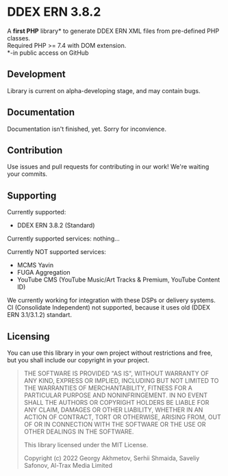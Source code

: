 # DDEX ERN 3.8.2
A **first PHP** library* to generate DDEX ERN XML files from pre-defined PHP classes.  
Required PHP >= 7.4 with DOM extension.  
*-in public access on GitHub
## Development
Library is current on alpha-developing stage, and may contain bugs.
## Documentation
Documentation isn't finished, yet. Sorry for inconvience.
## Contribution 
Use issues and pull requests for contributing in our work! We're waiting your commits.
## Supporting
Currently supported:  
 - DDEX ERN 3.8.2 (Standard)  

Currently supported services: nothing... 

Currently NOT supported services:  
 - MCMS Yavin
 - FUGA Aggregation
 - YouTube CMS (YouTube Music/Art Tracks & Premium, YouTube Content ID)  

We currently working for integration with these DSPs or delivery systems. CI (Consolidate Independent) not supported, because it uses old (DDEX ERN 3.1/3.1.2) standart.
## Licensing
You can use this library in your own project without restrictions and free, but you shall include our copyright in your project.  
>THE SOFTWARE IS PROVIDED "AS IS", WITHOUT WARRANTY OF ANY KIND, EXPRESS OR
>IMPLIED, INCLUDING BUT NOT LIMITED TO THE WARRANTIES OF MERCHANTABILITY,
>FITNESS FOR A PARTICULAR PURPOSE AND NONINFRINGEMENT. IN NO EVENT SHALL THE
>AUTHORS OR COPYRIGHT HOLDERS BE LIABLE FOR ANY CLAIM, DAMAGES OR OTHER
>LIABILITY, WHETHER IN AN ACTION OF CONTRACT, TORT OR OTHERWISE, ARISING FROM,
>OUT OF OR IN CONNECTION WITH THE SOFTWARE OR THE USE OR OTHER DEALINGS IN THE
>SOFTWARE.
>
>This library licensed under the MIT License.
>
>Copyright (c) 2022 Georgy Akhmetov, Serhii Shmaida, Saveliy Safonov, Al-Trax Media Limited